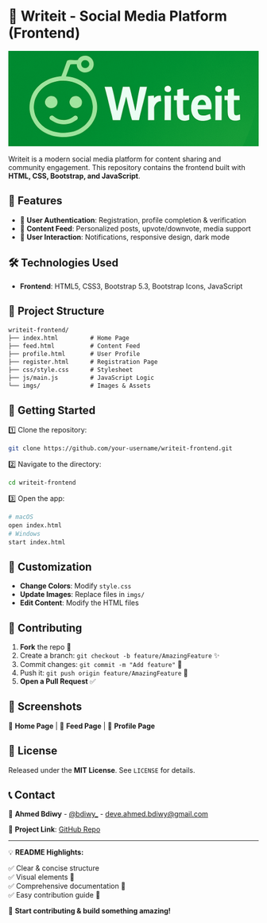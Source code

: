 # 🚀 Writeit - Social Media Platform (Frontend)

![Writeit Logo](/imgs/logo-cover.png)

Writeit is a modern social media platform for content sharing and community engagement. This repository contains the frontend built with **HTML, CSS, Bootstrap, and JavaScript**.

## 🌟 Features

- 🔐 **User Authentication**: Registration, profile completion & verification
- 📰 **Content Feed**: Personalized posts, upvote/downvote, media support
- 💬 **User Interaction**: Notifications, responsive design, dark mode

## 🛠 Technologies Used

- **Frontend**: HTML5, CSS3, Bootstrap 5.3, Bootstrap Icons, JavaScript

## 📂 Project Structure
```
writeit-frontend/
├── index.html         # Home Page
├── feed.html          # Content Feed
├── profile.html       # User Profile
├── register.html      # Registration Page
├── css/style.css      # Stylesheet
├── js/main.js         # JavaScript Logic
└── imgs/              # Images & Assets
```

## 🚀 Getting Started

1️⃣ Clone the repository:
```bash
git clone https://github.com/your-username/writeit-frontend.git
```
2️⃣ Navigate to the directory:
```bash
cd writeit-frontend
```
3️⃣ Open the app:
```bash
# macOS
open index.html  
# Windows
start index.html
```

## 🎨 Customization

- **Change Colors**: Modify `style.css`
- **Update Images**: Replace files in `imgs/`
- **Edit Content**: Modify the HTML files

## 🤝 Contributing

1. **Fork** the repo 🍴
2. Create a branch: `git checkout -b feature/AmazingFeature` ✨
3. Commit changes: `git commit -m "Add feature"` 📝
4. Push it: `git push origin feature/AmazingFeature` 🚀
5. **Open a Pull Request** ✅

## 📸 Screenshots

🏡 **Home Page** | 📰 **Feed Page** | 👤 **Profile Page**

## 📜 License

Released under the **MIT License**. See `LICENSE` for details.

## 📞 Contact

📧 **Ahmed Bdiwy** - [@bdiwy_](https://twitter.com/bdiwy_) - deve.ahmed.bdiwy@gmail.com

🔗 **Project Link**: [GitHub Repo](https://github.com/your-username/writeit-frontend)

---

💡 **README Highlights:**

✅ Clear & concise structure  
✅ Visual elements 🎨  
✅ Comprehensive documentation 📖  
✅ Easy contribution guide 🤝  

🚀 **Start contributing & build something amazing!**

